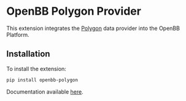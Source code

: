 # OpenBB Polygon Provider

This extension integrates the [Polygon](https://polygon.io/) data provider into the OpenBB Platform.

## Installation

To install the extension:

```bash
pip install openbb-polygon
```

Documentation available [here](https://docs.openbb.co/platform/development/contributing).
